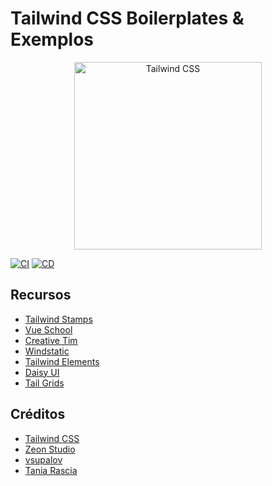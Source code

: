 # Tailwind CSS Boilerplates & Exemplos

<div style="text-align:center">
  <img src="https://raw.githubusercontent.com/sistematico/tailwindcss-boilerplates/main/assets/images/tailwindcss_logo.svg" alt="Tailwind CSS" height="300" />
</div>

[![CI](https://github.com/sistematico/tailwindcss-boilerplates/actions/workflows/ci.yml/badge.svg)](https://github.com/sistematico/tailwindcss-boilerplates/actions/workflows/ci.yml)
[![CD](https://github.com/sistematico/tailwindcss-boilerplates/actions/workflows/cd.yml/badge.svg)](https://github.com/sistematico/tailwindcss-boilerplates/actions/workflows/cd.yml)

## Recursos

- [Tailwind Stamps](https://tailwindcss.5balloons.info/)
- [Vue School](https://vueschool.io/articles/vuejs-tutorials/composing-layouts-with-vue-router/)
- [Creative Tim](https://www.creative-tim.com/learning-lab/tailwind-starter-kit/documentation/download)
- [Windstatic](https://windstatic.com/)
- [Tailwind Elements](https://tailwind-elements.com/)
- [Daisy UI](https://daisyui)
- [Tail Grids](https://tailgrids.com)

## Créditos

- [Tailwind CSS](https://tailwindcss.com)
- [Zeon Studio](https://zeon.studio)
- [vsupalov](https://vsupalov.com/tailwind-with-static-site)
- [Tania Rascia](https://www.taniarascia.com/basic-html5-file)